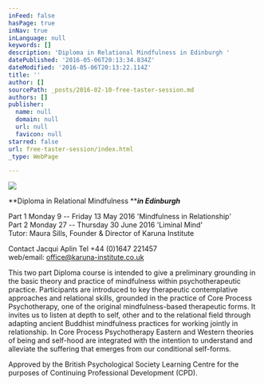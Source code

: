 ```yaml
---
inFeed: false
hasPage: true
inNav: true
inLanguage: null
keywords: []
description: 'Diploma in Relational Mindfulness in Edinburgh '
datePublished: '2016-05-06T20:13:34.834Z'
dateModified: '2016-05-06T20:13:22.114Z'
title: ''
author: []
sourcePath: _posts/2016-02-10-free-taster-session.md
authors: []
publisher:
  name: null
  domain: null
  url: null
  favicon: null
starred: false
url: free-taster-session/index.html
_type: WebPage

---
```

![](https://the-grid-user-content.s3-us-west-2.amazonaws.com/14b7415d-1e1e-4afc-99e0-00f3a91cedd1.jpg)

**Diploma in Relational Mindfulness ****_in Edinburgh_**

Part 1 Monday 9 -- Friday 13 May 2016 'Mindfulness in Relationship'  
Part 2 Monday 27 -- Thursday 30 June 2016 'Liminal Mind'  
Tutor: Maura Sills, Founder & Director of Karuna Institute

Contact Jacqui Aplin Tel +44 (0)1647 221457  
web/email: office@karuna-institute.co.uk

This two part Diploma course is intended to give a preliminary grounding in the basic theory and practice of mindfulness within psychotherapeutic practice. Participants are introduced to key therapeutic contemplative approaches and relational skills, grounded in the practice of Core Process Psychotherapy, one of the original mindfulness-based therapeutic forms. It invites us to listen at depth to self, other and to the relational field through adapting ancient Buddhist mindfulness practices for working jointly in relationship. In Core Process Psychotherapy Eastern and Western theories of being and self-hood are integrated with the intention to understand and alleviate the suffering that emerges from our conditional self-forms.

Approved by the British Psychological Society Learning Centre for the purposes of Continuing Professional Development (CPD).